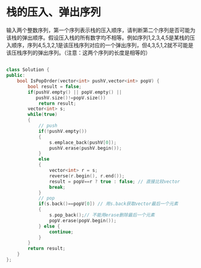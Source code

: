 # 栈的压入、弹出序列

输入两个整数序列，第一个序列表示栈的压入顺序，请判断第二个序列是否可能为该栈的弹出顺序。假设压入栈的所有数字均不相等。例如序列1,2,3,4,5是某栈的压入顺序，序列4,5,3,2,1是该压栈序列对应的一个弹出序列，但4,3,5,1,2就不可能是该压栈序列的弹出序列。（注意：这两个序列的长度是相等的）

## 

```cpp
class Solution {
public:
    bool IsPopOrder(vector<int> pushV,vector<int> popV) {
        bool result = false;
        if(pushV.empty() || popV.empty() ||
           pushV.size()!=popV.size())
            return result;
        vector<int> s;
        while(true)
        {
            // push
            if(!pushV.empty())
            {
                s.emplace_back(pushV[0]);
                pushV.erase(pushV.begin());
            }
            else
            {
                vector<int> r = s;
                reverse(r.begin(), r.end());
                result = popV==r ? true : false; // 直接比较vector
                break;
            }
            // pop
            if(s.back()==popV[0]) // 用s.back获取vector最后一个元素
            {
                s.pop_back();// 不能用erase删除最后一个元素
                popV.erase(popV.begin());
            } else {
                continue;
            }
        }
        return result;
    }
};
```
